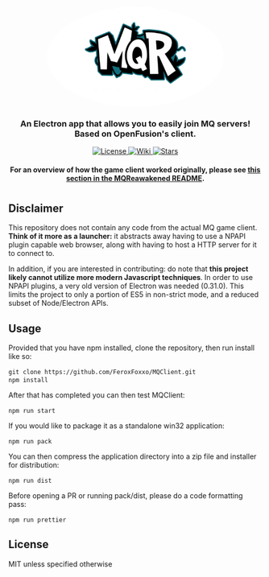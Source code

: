 <div align="center">
    <h1>
        <img width="70%" src="LogoBanner.png?raw=true" style="border-radius: 50%;" align="center">
        <br>
    </h1>
    <h3>An Electron app that allows you to easily join MQ servers! Based on OpenFusion's client.</h3>
    <p>
        <a href="https://github.com/FeroxFoxxo/MQClient/blob/master/LICENSE.md">
            <img alt="License" src="https://img.shields.io/github/license/feroxfoxxo/mqclient?label=License&style=for-the-badge">
        </a>
        <a href="https://discord.gg/sA4kmsxC7N">
            <img alt="Wiki" src="https://img.shields.io/badge/chat-on%20discord.svg?logo=discord&style=for-the-badge">
        </a>
        <a href="https://github.com/FeroxFoxxo/MQReawakened">
            <img alt="Stars" src="https://img.shields.io/github/stars/feroxfoxxo/MQReawakened?color=gold&style=for-the-badge">
        </a>
    </p>
    <h4>For an overview of how the game client worked originally, please see         <a href="https://github.com/FeroxFoxxo/MQReawakened#architecture">
this section in the MQReawakened README</a>.</h4>
    <h1></h1>
</div>

## Disclaimer

This repository does not contain any code from the actual MQ game client. **Think of it more as a launcher:** it abstracts away having to use a NPAPI plugin capable web browser, along with having to host a HTTP server for it to connect to.

In addition, if you are interested in contributing: do note that **this project likely cannot utilize more modern Javascript techniques**. In order to use NPAPI plugins, a very old version of Electron was needed (0.31.0). This limits the project to only a portion of ES5 in non-strict mode, and a reduced subset of Node/Electron APIs.

## Usage

Provided that you have npm installed, clone the repository, then run install like so:

```
git clone https://github.com/FeroxFoxxo/MQClient.git
npm install
```

After that has completed you can then test MQClient:

```
npm run start
```

If you would like to package it as a standalone win32 application:

```
npm run pack
```

You can then compress the application directory into a zip file and installer for distribution:

```
npm run dist
```

Before opening a PR or running pack/dist, please do a code formatting pass:

```
npm run prettier
```

## License

MIT unless specified otherwise
